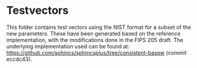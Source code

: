 # Testvectors

This folder contains test vectors using the NIST format for a subset of the new parameters. These have been generated
based on the reference implementation, with the modifications done in the FIPS 205 draft. The underlying implementation
used can be found at: https://github.com/sphincs/sphincsplus/tree/consistent-basew (commit eccdc43).
